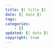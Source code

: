 ```yaml
---
title: {{ title }}
date: {{ date }}
tags:
categories: 
    - []
updated: {{ date }}
copyright: true
---
```

